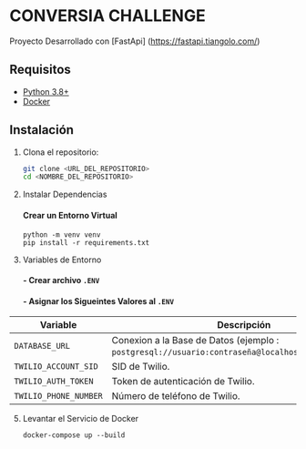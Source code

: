 # CONVERSIA CHALLENGE

Proyecto Desarrollado con [FastApi] (https://fastapi.tiangolo.com/)

## Requisitos
- [Python 3.8+](https://www.python.org/downloads/)
- [Docker](https://www.docker.com/get-started)

## Instalación
1. Clona el repositorio:
   ```bash
   git clone <URL_DEL_REPOSITORIO>
   cd <NOMBRE_DEL_REPOSITORIO>

3. Instalar Dependencias
    #### Crear un Entorno Virtual
   ```
   python -m venv venv
   pip install -r requirements.txt

4. Variables de Entorno
    #### - Crear archivo `.ENV`
    #### - Asignar los Sigueintes Valores al `.ENV` 
    
| Variable             | Descripción                                                                                        |
|----------------------|----------------------------------------------------------------------------------------------------|
| `DATABASE_URL`       | Conexion a la Base de Datos (ejemplo : `postgresql://usuario:contraseña@localhost:5432/nombre_db`) |
| `TWILIO_ACCOUNT_SID` | SID de Twilio.                                                                                     |
| `TWILIO_AUTH_TOKEN`  | Token de autenticación de Twilio.                                                                  |
| `TWILIO_PHONE_NUMBER`| Número de teléfono de Twilio.                                                                      |

5. Levantar el Servicio de Docker
    ```
    docker-compose up --build

